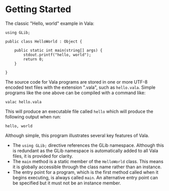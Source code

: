 # Getting Started

The classic "Hello, world" example in Vala:

```vala
using GLib;

public class HelloWorld : Object {

    public static int main(string[] args) {
        stdout.printf("hello, world");
        return 0;
    } 
    
}
```

The source code for Vala programs are stored in one or more UTF-8 encoded text files with the extension ".vala", such as `hello.vala`. Simple programs like the one above can be compiled with a command like:

`valac hello.vala`

This will produce an executable file called `hello` which will produce the following output when run:

`hello, world`

Although simple, this program illustrates several key features of Vala.
* The `using GLib;` directive references the GLib namespace. Although this is redundant as the GLib namespace is automatically added to all Vala files, it is provided for clarity.
* The `main` method is a static member of the `HelloWorld` class. This means it is globally accessible through the class name rather than an instance.
* The entry point for a program, which is the first method called when it begins executing, is always called `main`. An alternative entry point can be specified but it must not be an instance member.

